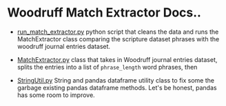 

# Woodruff Match Extractor Docs..

- [run_match_extractor.py](run_match_extractor.py) python script that cleans the data and runs the MatchExtractor class comparing the scripture dataset phrases with the woodruff journal entries dataset.

- [MatchExtractor.py](MatchExtractor.py) class that takes in Woodruff journal entries dataset, splits the entries into a list of `phrase_length` word phrases, then

- [StringUtil.py](StringUtil.py) String and pandas dataframe utility class to fix some the garbage existing pandas dataframe methods. Let's be honest, pandas has some room to improve.